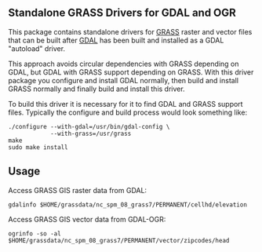## Standalone GRASS Drivers for GDAL and OGR

This package contains standalone drivers for [GRASS](http://grass.osgeo.org/)
raster and vector files that can be built after [GDAL](https://gdal.org/) has
been built and installed as a GDAL "autoload" driver.

This approach avoids circular dependencies with GRASS depending on GDAL,
but GDAL with GRASS support depending on GRASS. With this driver package
you configure and install GDAL normally, then build and install GRASS normally
and finally build and install this driver.

To build this driver it is necessary for it to find GDAL and GRASS
support files. Typically the configure and build process would look
something like:

```
./configure --with-gdal=/usr/bin/gdal-config \
            --with-grass=/usr/grass
make
sudo make install
```

## Usage

Access GRASS GIS raster data from GDAL:

```
gdalinfo $HOME/grassdata/nc_spm_08_grass7/PERMANENT/cellhd/elevation
```

Access GRASS GIS vector data from GDAL-OGR:

```
ogrinfo -so -al $HOME/grassdata/nc_spm_08_grass7/PERMANENT/vector/zipcodes/head
```
